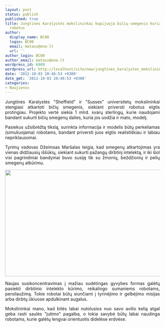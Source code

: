```yaml
---
layout: post
status: publish
published: true
title: Jungtinės Karalystės mokslininkai kopijuoja bičių smegenis kuriant protingesnius
  robotus
author:
  display_name: BC00
  login: BC00
  email: matasx@one.lt
  url: ''
author_login: BC00
author_email: matasx@one.lt
wordpress_id: 6989
wordpress_url: http://localhost/site/new/jungtines_karalystes_mokslininkai_kopijuoja_biciu_smegenis_kuriant_protingesnius_robotus/
date: '2012-10-03 20:46:53 +0300'
date_gmt: '2012-10-03 20:46:53 +0300'
categories:
- Naujienos
---
```

<p style="text-align: justify;">
	Jungtinės Karalystės &quot;Sheffield&quot; ir &quot;Sussex&quot; universitetų mokslininkai stengiasi atkartoti bičių smegenis, siekiant priversti robotus elgtis protingiau. Projekto vertė siekia 1 mlrd. svarų sterlingų, kurie naudojami bandant sukurti bičių smegenų dalies, kuria jos uodžia ir mato, modelį.</p>
<p style="text-align: justify;">
	Pasiekus užsibrėžtą tikslą, surinkta informacija ir modelis būtų perkeliamas (simuliuojama) robotams, bandant priversti juos elgtis realisti&scaron;kiau ir labiau nepriklausomai.</p>
<p style="text-align: justify;">
	Tyrimų vadovas Džeimsas Mar&scaron;alas teigia, kad smegenų atkartojimas yra vienas didžiausių i&scaron;&scaron;ūkių, siekiant sukurti pažangų dirbtinį intelektą, ir iki &scaron;iol visi pagrindiniai bandymai buvo susiję tik su žmonių, beždžionių ir pelių smegenų atkūrimu.</p>
<p>
	<img alt="" src="http://technews.lt/userfiles/bee_jpg.jpeg" style="width: 520px; height: 346px;" /></p>
<p style="text-align: justify;">
	Naujas susikoncentravimas į mažiau sudėtingas gyvybes formas galėtų pasiekti dirbtinio intelekto kūrimo, reikalingo sumaniems robotams, persilaužimą. Tokie robotai būtų siunčiami į tyrinėjimo ir gelbėjimo misijas arba dirbtų ūkiuose apdulkinant augalus.</p>
<p style="text-align: justify;">
	Mokslininkai mano, kad bitės labai nutolusios nuo savo avilio kelią atgal geba rasti saulės &quot;jutimo&quot; pagalba, o tokia savybė būtų labai naudinga robotams, kurie galėtų lengvai orientuotis didelėse erdvėse.</p>
